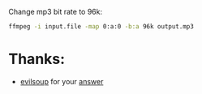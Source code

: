 Change mp3 bit rate to 96k:
```sh
ffmpeg -i input.file -map 0:a:0 -b:a 96k output.mp3
```

# Thanks: 
* [evilsoup](https://superuser.com/users/180990/evilsoup) for your [answer](https://superuser.com/a/553049)
 